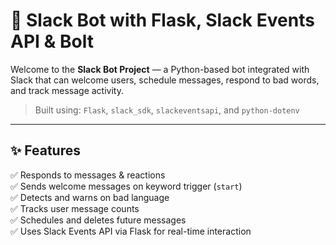 # 🤖 Slack Bot with Flask, Slack Events API & Bolt

Welcome to the **Slack Bot Project** — a Python-based bot integrated with Slack that can welcome users, schedule messages, respond to bad words, and track message activity.

> Built using: `Flask`, `slack_sdk`, `slackeventsapi`, and `python-dotenv`

---

## ✨ Features

✅ Responds to messages & reactions  
✅ Sends welcome messages on keyword trigger (`start`)  
✅ Detects and warns on bad language  
✅ Tracks user message counts  
✅ Schedules and deletes future messages  
✅ Uses Slack Events API via Flask for real-time interaction
